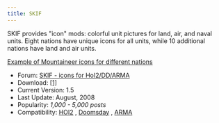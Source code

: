 ```yaml
---
title: SKIF
---
```



SKIF provides "icon" mods: colorful unit pictures for land, air, and
naval units. Eight nations have unique icons for all units, while 10
additional nations have land and air units.

[Example of Mountaineer icons for different
nations](/wiki/index.php?title=Special:Upload&wpDestFile=Skif-mnt.png "File:Skif-mnt.png")

-   Forum: [SKIF - icons for
    HoI2/DD/ARMA](http://forum.paradoxplaza.com/forum/showthread.php?t=236771)
-   Download:
    [\[1\]](http://www.star.net.pl/~scytth/hoi2/page/down.html)
-   Current Version: 1.5
-   Last Update: August, 2008
-   Popularity: *1,000 - 5,000 posts*
-   Compatibility: [HOI2](/wiki/HOI2 "HOI2") ,
    [Doomsday](/wiki/Doomsday "Doomsday") , [ARMA](/wiki/ARMA "ARMA")
